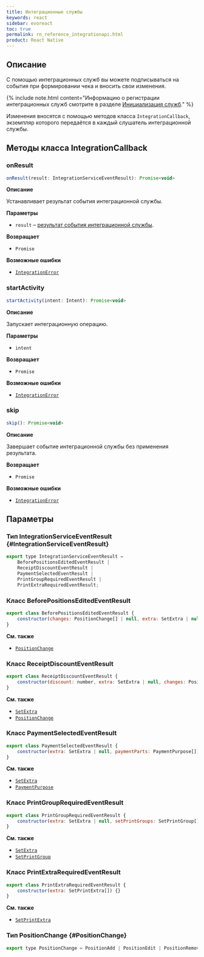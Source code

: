 ```yaml
---
title: Интеграционные службы
keywords: react
sidebar: evoreact
toc: true
permalink: rn_reference_integrationapi.html
product: React Native
---
```


## Описание

С помощью интеграционных служб вы можете подписываться на события при формировании чека и вносить свои изменения.

{% include note.html content="Информацию о регистрации интеграционных служб смотрите в разделе [Инициализация служб](./rn_reference_seviceapi.html)." %}

Изменения вносятся с помощью методов класса `IntegrationCallback`, экземпляр которого передаётся в каждый слушатель интеграционной службы.

## Методы класса IntegrationCallback

### onResult

```js
onResult(result: IntegrationServiceEventResult): Promise<void>
```

**Описание**

Устанавливает результат события интеграционной службы.

**Параметры**

* `result` – [результат события интеграционной службы](./rn_reference_integrationapi.html#IntegrationServiceEventResult).

**Возвращает**

* `Promise`

**Возможные ошибки**

* [`IntegrationError`](./rn_errorshandling.html#integrationerror)

### startActivity

```js
startActivity(intent: Intent): Promise<void>
```

**Описание**

Запускает интеграционную операцию.

**Параметры**

* `intent`

**Возвращает**

* `Promise`

**Возможные ошибки**

* [`IntegrationError`](./rn_errorshandling.html#integrationerror)

### skip

```js
skip(): Promise<void>
```

**Описание**

Завершает событие интеграционной службы без применения результата.

**Возвращает**

* `Promise`

**Возможные ошибки**

* [`IntegrationError`](./rn_errorshandling.html#integrationerror)

## Параметры

### Тип IntegrationServiceEventResult {#IntegrationServiceEventResult}

```js
export type IntegrationServiceEventResult =
    BeforePositionsEditedEventResult |
    ReceiptDiscountEventResult |
    PaymentSelectedEventResult |
    PrintGroupRequiredEventResult |
    PrintExtraRequiredEventResult;
```

### Класс BeforePositionsEditedEventResult

```js
export class BeforePositionsEditedEventResult {
    constructor(changes: PositionChange[] | null, extra: SetExtra | null) {}
}
```

**См. также**

* [`PositionChange`](./rn_reference_integrationapi.html#PositionChange)

### Класс ReceiptDiscountEventResult

```js
export class ReceiptDiscountEventResult {
    constructor(discount: number, extra: SetExtra | null, changes: PositionChange[]) {}
}
```

**См. также**

* [`SetExtra`](./rn_reference_receiptapi.html#setextra)
* [`PositionChange`](./rn_reference_integrationapi.html#PositionChange)

### Класс PaymentSelectedEventResult

```js
export class PaymentSelectedEventResult {
    constructor(extra: SetExtra | null, paymentParts: PaymentPurpose[]) {}
}
```

**См. также**

* [`SetExtra`](./rn_reference_receiptapi.html#setextra)
* [`PaymentPurpose`](./rn_reference_receiptapi.html#PaymentPurpose)


### Класс PrintGroupRequiredEventResult

```js
export class PrintGroupRequiredEventResult {
    constructor(extra: SetExtra | null, setPrintGroups: SetPrintGroup[]) {}
}
```

**См. также**

* [`SetExtra`](./rn_reference_receiptapi.html#setextra)
* [`SetPrintGroup`](./rn_reference_receiptapi.html#SetPrintGroup)

### Класс PrintExtraRequiredEventResult

```js
export class PrintExtraRequiredEventResult {
    constructor(extra: SetPrintExtra[]) {}
}
```

**См. также**

* [`SetPrintExtra`](./rn_reference_receiptapi.html#SetPrintExtra)

### Тип PositionChange {#PositionChange}

```js
export type PositionChange = PositionAdd | PositionEdit | PositionRemove
```
